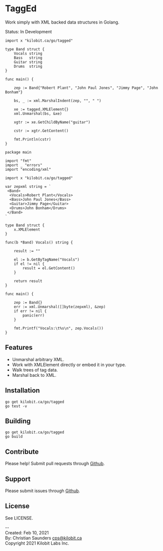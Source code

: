 TaggEd
======

Work simply with XML backed data structures in Golang.

Status: In Development

```
import x "kilobit.ca/go/tagged"

type Band struct {
	Vocals string
	Bass   string
	Guitar string
	Drums  string
}

func main() {

	zep := Band{"Robert Plant", "John Paul Jones", "Jimmy Page", "John Bonham"}

	bs, _ := xml.MarshalIndent(zep, "", " ")

	xe := tagged.XMLElement{}
	xml.Unmarshal(bs, &xe)

	xgtr := xe.GetChildByName("guitar")

	cstr := xgtr.GetContent()

	fmt.Println(cstr)
}
```


```
package main

import "fmt"
import _ "errors"
import "encoding/xml"

import x "kilobit.ca/go/tagged"

var zepxml string = `
 <Band>
  <Vocals>Robert Plant</Vocals>
  <Bass>John Paul Jones</Bass>
  <Guitar>Jimmy Page</Guitar>
  <Drums>John Bonham</Drums>
 </Band>
`

type Band struct {
	x.XMLElement
}

func(b *Band) Vocals() string {

	result := ""

	el := b.GetByTagName("Vocals")
	if el != nil {
		result = el.GetContent()
	}

	return result
}

func main() {

	zep := Band{}
	err := xml.Unmarshal([]byte(zepxml), &zep)
	if err != nil {
		panic(err)
	}

	fmt.Printf("Vocals:\t%s\n",	zep.Vocals())
}
```

Features
--------

- Unmarshal arbitrary XML.
- Work with XMLElement directly or embed it in your type.
- Walk trees of tag data.
- Marshal back to XML.

Installation
------------

```
go get kilobit.ca/go/tagged
go test -v
```

Building
--------

```
go get kilobit.ca/go/tagged
go build

```

Contribute
----------

Please help!  Submit pull requests through
[Github](https://github.com/kilobit/tagged).

Support
-------

Please submit issues through
[Github](https://github.com/kilobit/tagged).

License
-------

See LICENSE.

--  
Created: Feb 10, 2021  
By: Christian Saunders <cps@kilobit.ca>  
Copyright 2021 Kilobit Labs Inc.  
